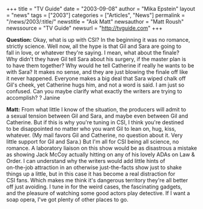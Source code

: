 +++
title = "TV Guide"
date = "2003-09-08"
author = "Mika Epstein"
layout = "news"
tags = ["2003"]
categories = ["Articles", "News"]
permalink = "/news/2003/:title/"
newstitle = "Ask Matt"
newsauthor = "Matt Roush"
newssource = "TV Guide"
newsurl = "http://tvguide.com"
+++

**Question:** Okay, what is up with CSI? In the beginning it was no romance,  
strictly science. Well now, all the hype is that Gil and Sara are going to  
fall in love, or whatever they're saying. I mean, what about the finale?  
Why didn't they have Gil tell Sara about his surgery, if the master plan is  
to have them together? Why would he tell Catherine if really he wants to be  
with Sara? It makes no sense, and they are just blowing the finale off like  
it never happened. Everyone makes a big deal that Sara wiped chalk off  
Gil's cheek, yet Catherine hugs him, and not a word is said. I am just so  
confused. Can you maybe clarify what exactly the writers are trying to  
accomplish? ? Janine

**Matt:** From what little I know of the situation, the producers will admit to  
a sexual tension between Gil and Sara, and maybe even between Gil and  
Catherine. But if this is why you're tuning in CSI, I think you're destined  
to be disappointed no matter who you want Gil to lean on, hug, kiss,  
whatever. (My mail favors Gil and Catherine, no question about it. Very  
little support for Gil and Sara.) But I'm all for CSI being all science, no  
romance. A laboratory liaison on this show would be as disastrous a mistake  
as showing Jack McCoy actually hitting on any of his lovely ADAs on Law &  
Order. I can understand why the writers would add little hints of  
on-the-job attraction in an otherwise just-the-facts show just to shake  
things up a little, but in this case it has become a real distraction for  
CSI fans. Which makes me think it's dangerous territory they're all better  
off just avoiding. I tune in for the weird cases, the fascinating gadgets,  
and the pleasure of watching some good actors play detective. If I want a  
soap opera, I've got plenty of other places to go.

